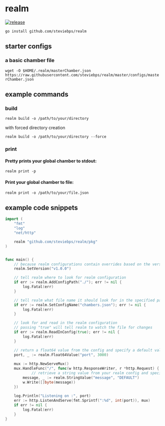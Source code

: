 # realm

[![release](https://github.com/steviebps/realm/actions/workflows/go.yml/badge.svg)](https://github.com/steviebps/realm/actions/workflows/go.yml)

```go install github.com/steviebps/realm```


## starter configs

### a basic chamber file
```wget -O $HOME/.realm/masterChamber.json https://raw.githubusercontent.com/steviebps/realm/master/configs/masterChamber.json```


## example commands

### build
```realm build -o /path/to/your/directory```

with forced directory creation

```realm build -o /path/to/your/directory --force```

### print

#### Pretty prints your global chamber to stdout:
```realm print -p```

#### Print your global chamber to file:
```realm print -o /path/to/your/file.json```


## example code snippets

```go
import (
	"fmt"
	"log"
	"net/http"

	realm "github.com/steviebps/realm/pkg"
)


func main() {
	// because realm configurations contain overrides based on the version of your application, specify it here
	realm.SetVersion("v1.0.0")

  	// tell realm where to look for realm configuration
	if err := realm.AddConfigPath("./"); err != nil {
		log.Fatal(err)
	}

  	// tell realm what file name it should look for in the specified paths
	if err := realm.SetConfigName("chambers.json"); err != nil {
		log.Fatal(err)
	}

 	// look for and read in the realm configuration
  	// passing "true" will tell realm to watch the file for changes
	if err := realm.ReadInConfig(true); err != nil {
		log.Fatal(err)
	}

  	// return a float64 value from the config and specify a default value if it does not exist
	port, _ := realm.Float64Value("port", 3000)
  
	mux := http.NewServeMux()
	mux.HandleFunc("/", func(w http.ResponseWriter, r *http.Request) {
    		// retrieve a string value from your realm config and specify a default value if it does not exist
		message, _ := realm.StringValue("message", "DEFAULT")
		w.Write([]byte(message))
	})
  
	log.Println("Listening on :", port)
	err := http.ListenAndServe(fmt.Sprintf(":%d", int(port)), mux)
	if err != nil {
		log.Fatal(err)
	}
}
```

